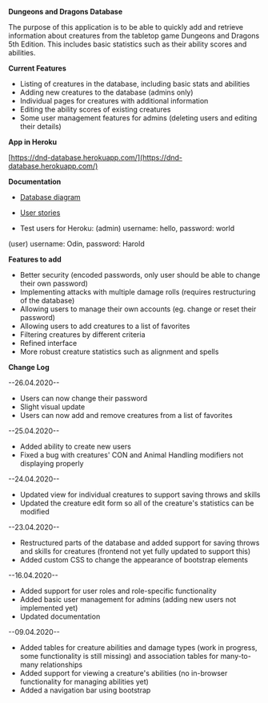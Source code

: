 **Dungeons and Dragons Database**

The purpose of this application is to be able to quickly add and retrieve information about creatures from the tabletop game Dungeons and Dragons 5th Edition. This includes basic statistics such as their ability scores and abilities.

**Current Features**

* Listing of creatures in the database, including basic stats and abilities
* Adding new creatures to the database (admins only)
* Individual pages for creatures with additional information
* Editing the ability scores of existing creatures
* Some user management features for admins (deleting users and editing their details)

**App in Heroku**

[https://dnd-database.herokuapp.com/](https://dnd-database.herokuapp.com/)

**Documentation**

* [Database diagram](https://github.com/RadicalOyster/TSOHA-20-Dungeons-and-Dragons-Database/blob/master/documentation/preliminary%20database%20diagram.png)
* [User stories](https://github.com/RadicalOyster/TSOHA-20-Dungeons-and-Dragons-Database/blob/master/documentation/user_stories.md)

* Test users for Heroku:
(admin) username: hello, password: world

(user) username: Odin, password: Harold

**Features to add**

* Better security (encoded passwords, only user should be able to change their own password)
* Implementing attacks with multiple damage rolls (requires restructuring of the database)
* Allowing users to manage their own accounts (eg. change or reset their password)
* Allowing users to add creatures to a list of favorites
* Filtering creatures by different criteria
* Refined interface
* More robust creature statistics such as alignment and spells

**Change Log**

--26.04.2020--
* Users can now change their password
* Slight visual update
* Users can now add and remove creatures from a list of favorites

--25.04.2020--
* Added ability to create new users
* Fixed a bug with creatures' CON and Animal Handling modifiers not displaying properly

--24.04.2020--
* Updated view for individual creatures to support saving throws and skills
* Updated the creature edit form so all of the creature's statistics can be modified

--23.04.2020--
* Restructured parts of the database and added support for saving throws and skills for creatures (frontend not yet fully updated to support this)
* Added custom CSS to change the appearance of bootstrap elements

--16.04.2020--
* Added support for user roles and role-specific functionality
* Added basic user management for admins (adding new users not implemented yet)
* Updated documentation

--09.04.2020--
* Added tables for creature abilities and damage types (work in progress, some functionality is still missing) and association tables for many-to-many relationships
* Added support for viewing a creature's abilities (no in-browser functionality for managing abilities yet)
* Added a navigation bar using bootstrap
